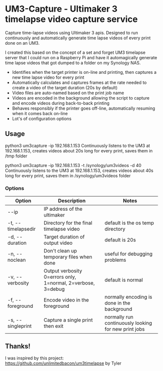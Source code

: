 # UM3-Capture - Ultimaker 3 timelapse video capture service

Capture time-lapse videos using Ultimaker 3 apis. Designed to run continuously and automatically generate time 
lapse videos of every print done on an UM3.

I created this based on the concept of a set and forget UM3 timelapse
server that I could run on a Raspberry Pi and have it automagically generate time lapse videos that got dumped to
a folder on my Synology NAS. 

* Identifies when the target printer is on-line and printing, then captures a new time lapse video for every print
* Automatically calculates and captures frames at the rate needed to create a video of the target
duration (20s by default)
* Video files are auto-named based on the print job name
* Videos are encoded in the background allowing the script to capture and encode videos during back-to-back printing
* Behaves responsibly if the printer goes off-line, automatically resuming when it comes back on-line
* Lot's of configuration options

## Usage

python3 um3capture -ip 192.168.1.153
Continuously listens to the UM3 at 192.168.1.153, creates videos about 20s long for every print, saves them in /tmp folder

python3 um3capture -ip 192.168.1.153 -t /synology/um3videos -d 40
Continuously listens to the UM3 at 192.168.1.153, creates videos about 40s long for every print, saves them in /synology/um3videos folder

### Options

|Option|Description|Notes|
|------|-----------|-------|
|--ip|IP address of the ultimaker||
|-t, --timelapsedir|Directory for the final timelapse video|default is the os temp directory|
|-d, --duration|Target duration of output video|default is 20s|
|-n, --noclean|Don't clean up temporary files when done|useful for debugging problems|
|-v, --verbosity|Output verbosity 0=errors only, 1=normal, 2=verbose, 3=debug|default is normal|
|-f, --foreground|Encode video in the foreground|normally encoding is done in the background|
|-s, --singleprint|Capture a single print then exit|normally run continuously looking for new print jobs|

## Thanks!

I was inspired by this project: https://github.com/unlimitedbacon/um3timelapse by Tyler
